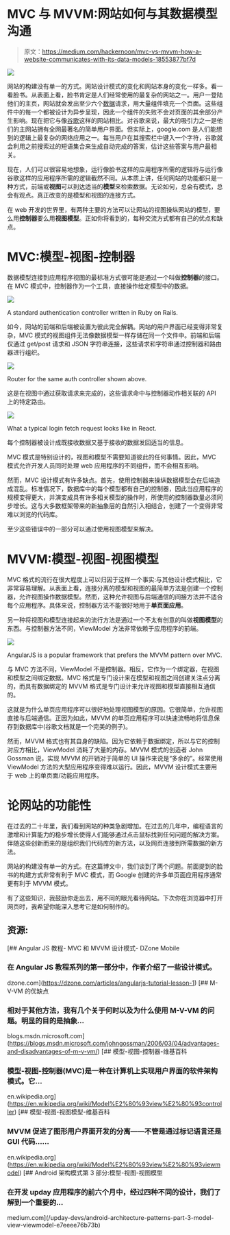 # MVC 与 MVVM:网站如何与其数据模型沟通

> 原文：<https://medium.com/hackernoon/mvc-vs-mvvm-how-a-website-communicates-with-its-data-models-18553877bf7d>

![](img/d5a1c6b4f36c365b9c17d94d583fb1e0.png)

网站的构建没有单一的方式。网站设计模式的变化和网站本身的变化一样多。看一看脸书。从表面上看，脸书肯定是人们经常使用的最复杂的网站之一。用户一登陆他们的主页，网站就会发出至少六个[数据](https://hackernoon.com/tagged/data)请求，用大量组件填充一个页面。这些组件中的每一个都被设计为异步呈现，因此一个组件的失败不会对页面的其余部分产生影响。现在把它与像[谷歌](https://hackernoon.com/tagged/google)这样的网站相比。对谷歌来说，最大的吸引力之一是他们的主网站拥有全网最著名的简单用户界面。但实际上，google.com 是人们能想到的逻辑上最复杂的网络应用之一。每当用户在其搜索栏中键入一个字符，谷歌就会利用之前搜索过的短语集合来生成自动完成的答案，估计这些答案与用户最相关。

现在，人们可以很容易地想象，运行像脸书这样的应用程序所需的逻辑将与运行像谷歌这样的应用程序所需的逻辑截然不同。从本质上讲，任何网站的功能都只是一种方式，前端或**视图**可以到达适当的**模型**来检索数据。无论如何，总会有模式，总会有观点。真正改变的是模型和视图的连接方式。

在 web 开发的世界里，有两种主要的方法可以让网站的视图操纵网站的模型，要么用**控制器**要么用**视图模型**。正如你将看到的，每种交流方式都有自己的优点和缺点。

# MVC:模型-视图-控制器

数据模型连接到应用程序视图的最标准方式很可能是通过一个叫做**控制器**的接口。在 MVC 模式中，控制器作为一个工具，直接操作给定模型中的数据。

![](img/f042293dd09fd018e2487b67e74d8bb3.png)

A standard authentication controller written in Ruby on Rails.

如今，网站的前端和后端被设置为彼此完全解耦。网站的用户界面已经变得非常复杂，MVC 模式的视图组件无法像数据模型一样存储在同一个文件中。前端和后端仅通过 get/post 请求和 JSON 字符串连接，这些请求和字符串通过控制器和路由器进行组织。

![](img/0118238e8b2ea4891da4033012c63f92.png)

Router for the same auth controller shown above.

这是在视图中通过获取请求来完成的，这些请求命中与控制器动作相关联的 API 上的特定路由。

![](img/478670148bf277b6bb4d80001848cd04.png)

What a typical login fetch request looks like in React.

每个控制器被设计成既接收数据又基于接收的数据发回适当的信息。

MVC 模式是特别设计的，视图和模型不需要知道彼此的任何事情。因此，MVC 模式允许开发人员同时处理 web 应用程序的不同组件，而不会相互影响。

然而，MVC 设计模式有许多缺点。首先，使用控制器来操纵数据模型会在后端造成混乱。标准情况下，数据库中的每个模型都有自己的控制器，因此当应用程序的规模变得更大，并演变成具有许多相关模型的操作时，所使用的控制器数量必须同步增长。这与大多数框架带来的新抽象层的自然引入相结合，创建了一个变得非常难以浏览的代码库。

至少这些错误中的一部分可以通过使用视图模型来解决。

# MVVM:模型-视图-视图模型

MVC 格式的流行在很大程度上可以归因于这样一个事实:与其他设计模式相比，它非常容易理解。从表面上看，连接分离的模型和视图的最简单方法是创建一个控制器，允许视图操作数据模型。然而，这种允许视图与后端通信的间接方法并不适合每个应用程序。具体来说，控制器方法不能很好地用于**单页面应用**。

另一种将视图和模型连接起来的流行方法是通过一个不太有创意的叫做**视图模型**的东西。与控制器方法不同，ViewModel 方法非常依赖于应用程序的前端。

![](img/a103771151ab267cb99a263fa9b6f3a5.png)

AngularJS is a popular framework that prefers the MVVM pattern over MVC.

与 MVC 方法不同，ViewModel 不是控制器。相反，它作为一个绑定器，在视图和模型之间绑定数据。MVC 格式是专门设计来在模型和视图之间创建关注点分离的，而具有数据绑定的 MVVM 格式是专门设计来允许视图和模型直接相互通信的。

这就是为什么单页应用程序可以很好地处理视图模型的原因。它很简单，允许视图直接与后端通信。正因为如此，MVVM 的单页应用程序可以快速流畅地将信息保存到数据库中(谷歌文档就是一个完美的例子)。

然而，MVVM 格式也有其自身的缺陷。因为它依赖于数据绑定，所以与它的控制对应方相比，ViewModel 消耗了大量的内存。MVVM 模式的创造者 John Gossman 说，实现 MVVM 的开销对于简单的 UI 操作来说是“多余的”。经常使用 ViewModel 方法的大型应用程序变得难以运行。因此，MVVM 设计模式主要用于 web 上的单页面/功能应用程序。

# 论网站的功能性

在过去的二十年里，我们看到网站的种类急剧增加。在过去的几年中，编程语言的激增和计算能力的稳步增长使得人们能够通过点击鼠标找到任何问题的解决方案。伴随这些创新而来的是组织我们代码库的新方法，以及网页连接到所需数据的新方法。

网站的构建没有单一的方式。在这篇博文中，我们谈到了两个问题。前面提到的脸书的构建方式非常有利于 MVC 模式，而 Google 创建的许多单页面应用程序通常更有利于 MVVM 模式。

有了这些知识，我鼓励你走出去，用不同的眼光看待网站。下次你在浏览器中打开网页时，我希望你能深入思考它是如何制作的。

## **资源:**

[](https://dzone.com/articles/angularjs-tutorial-lesson-1) [## Angular JS 教程- MVC 和 MVVM 设计模式- DZone Mobile

### 在 Angular JS 教程系列的第一部分中，作者介绍了一些设计模式。

dzone.com](https://dzone.com/articles/angularjs-tutorial-lesson-1) [](https://blogs.msdn.microsoft.com/johngossman/2006/03/04/advantages-and-disadvantages-of-m-v-vm/) [## M-V-VM 的优缺点

### 相对于其他方法，我有几个关于何时以及为什么使用 M-V-VM 的问题。明显的目的是抽象…

blogs.msdn.microsoft.com](https://blogs.msdn.microsoft.com/johngossman/2006/03/04/advantages-and-disadvantages-of-m-v-vm/) [](https://en.wikipedia.org/wiki/Model%E2%80%93view%E2%80%93controller) [## 模型-视图-控制器-维基百科

### 模型-视图-控制器(MVC)是一种在计算机上实现用户界面的软件架构模式。它…

en.wikipedia.org](https://en.wikipedia.org/wiki/Model%E2%80%93view%E2%80%93controller)  [## 模型-视图-视图模型-维基百科

### MVVM 促进了图形用户界面开发的分离——不管是通过标记语言还是 GUI 代码……

en.wikipedia.org](https://en.wikipedia.org/wiki/Model%E2%80%93view%E2%80%93viewmodel) [](/upday-devs/android-architecture-patterns-part-3-model-view-viewmodel-e7eeee76b73b) [## Android 架构模式第 3 部分:模型-视图-视图模型

### 在开发 upday 应用程序的前六个月中，经过四种不同的设计，我们了解到一个重要的…

medium.com](/upday-devs/android-architecture-patterns-part-3-model-view-viewmodel-e7eeee76b73b)